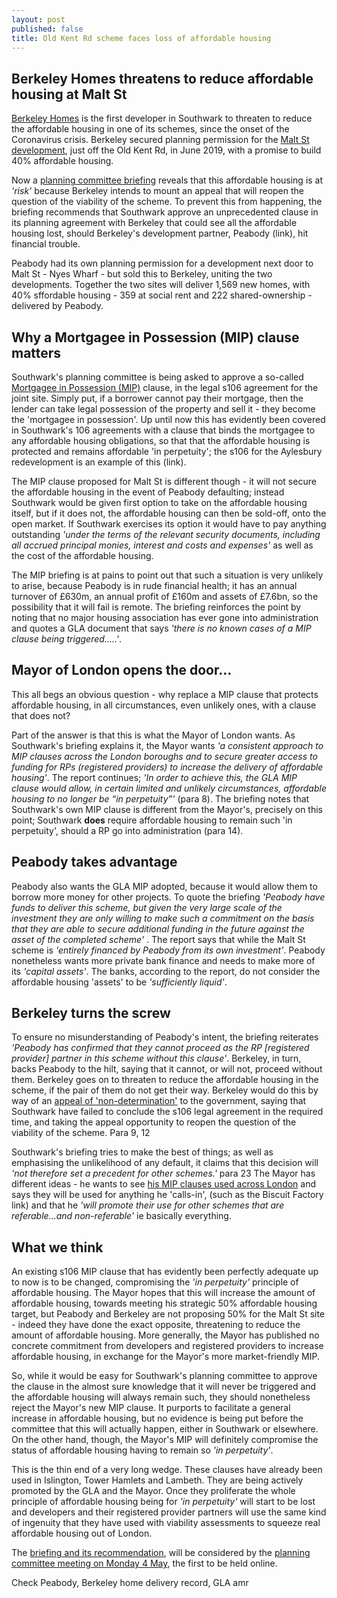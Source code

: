 ```yaml
---
layout: post
published: false
title: Old Kent Rd scheme faces loss of affordable housing
---
```

## Berkeley Homes threatens to reduce affordable housing at Malt St

[Berkeley Homes](http://www.berkeley-oldkentroad.co.uk/) is the first developer in Southwark to threaten to reduce the affordable housing in one of its schemes, since the onset of the Coronavirus crisis.  Berkeley secured planning permission for the [Malt St development](https://planning.southwark.gov.uk/online-applications-old/simpleSearchResults.do?action=firstPage), just off the Old Kent Rd, in June 2019, with a promise to build 40% affordable housing.  

Now a [planning committee briefing](http://moderngov.southwark.gov.uk/documents/s88488/Report%20Mortgagee%20in%20possession%20S106%20clause-%20Malt%20Street%20redevelopment.pdf) reveals that this affordable housing is at _'risk'_  because Berkeley intends to mount an appeal that will reopen the question of the viability of the scheme.  To prevent this from happening, the briefing recommends that Southwark approve an unprecedented clause in its planning agreement with Berkeley that could see all the affordable housing lost, should Berkeley's development partner, Peabody (link), hit financial trouble.

Peabody had its own planning permission for a development next door to Malt St - Nyes Wharf - but sold this to Berkeley, uniting the two developments.  Together the two sites will deliver 1,569 new homes, with 40% sffordable housing - 359 at social rent and 222 shared-ownership - delivered by Peabody.

## Why a Mortgagee in Possession (MIP) clause matters

Southwark's planning committee is being asked to approve a so-called [Mortgagee in Possession (MIP)](https://www.oxfordreference.com/view/10.1093/oi/authority.20110803100211114) clause, in the legal s106 agreement for the joint site.  Simply put, if a borrower cannot pay their mortgage, then the lender can take legal possession of the property and sell it - they become the 'mortgagee in possession'.  Up until now this has evidently been covered in Southwark's 106 agreements with a clause that binds the mortgagee to any affordable housing obligations, so that that the affordable housing is protected and remains affordable 'in perpetuity'; the s106 for the Aylesbury redevelopment is an example of this (link).

The MIP clause proposed for Malt St is different though - it will not secure the affordable housing in the event of Peabody defaulting; instead Southwark would be given first option to take on the affordable housing itself, but if it does not, the affordable housing can then be sold-off, onto the open market.  If Southwark exercises its option it would have to pay anything outstanding _'under the terms of the relevant security documents, including all accrued principal monies, interest and costs and expenses'_ as well as the cost of the affordable housing. 

The MIP briefing is at pains to point out that such a situation is very unlikely to arise, because Peabody is in rude financial health; it has an annual turnover of £630m, an annual profit of £160m and assets of £7.6bn, so the possibility that it will fail is remote.  The briefing reinforces the point by noting that no major housing association has ever gone into administration and quotes a GLA document that says _'there is no known cases of a MIP clause being triggered.....'_.

## Mayor of London opens the door...

This all begs an obvious question - why replace a MIP clause that protects affordable housing, in all circumstances, even unlikely ones, with a clause that does not?  

Part of the answer is that this is what the Mayor of London wants.  As Southwark's briefing explains it, the Mayor wants  _'a consistent approach to MIP clauses across the London boroughs and to secure greater access to funding for RPs (registered providers) to increase the delivery of affordable housing'_.  The report continues; _'In order to achieve this, the GLA MIP clause would allow, in certain limited and unlikely circumstances, affordable housing to no longer be “in perpetuity”'_ (para 8).  The briefing notes that Southwark's own MIP clause is different from the Mayor's, precisely on this point; Southwark **does** require affordable housing to remain such 'in perpetuity', should a RP go into administration (para 14). 

## Peabody takes advantage

Peabody also wants the GLA MIP adopted, because it would allow them to borrow more money for other projects.  To quote the briefing _'Peabody have funds to deliver this scheme, but given the very large scale of the investment they are only willing to make such a commitment on the basis that they are able to secure additional funding in the future against the asset of the completed scheme'_ .  The report says that while the Malt St scheme is _'entirely financed by Peabody from its own investment'_.  Peabody nonetheless wants more private bank finance and needs to make more of its _'capital assets'_. The banks, according to the report, do not consider the affordable housing 'assets' to be _'sufficiently liquid'_.

## Berkeley turns the screw

To ensure no misunderstanding of Peabody's intent, the briefing reiterates _'Peabody has confirmed that they cannot proceed as the RP [registered provider] partner in this scheme without this clause'_. Berkeley, in turn, backs Peabody to the hilt, saying that it cannot, or will not, proceed without them. Berkeley goes on to threaten to reduce the affordable housing in the scheme, if the pair of them do not get their way.  Berkeley would do this by way of an [appeal of 'non-determination'](https://www.planningportal.co.uk/info/200232/planning_applications/58/the_decision-making_process/8) to the government, saying that Southwark have failed to conclude the s106 legal agreement in the required time, and taking the appeal opportunity to reopen the question of the viability of the scheme.    Para 9, 12

Southwark's briefing tries to make the best of things; as well as emphasising the unlikelihood of any default, it claims that this decision will _'not therefore set a precedent for other schemes.'_ para 23  The Mayor has different ideas - he wants to see [his MIP clauses used across London](https://www.housing.org.uk/globalassets/files/resource-files/gla_practice_note_mortgagee_in_possession_january_2019.pdf) and says they will be used for anything he 'calls-in', (such as the Biscuit Factory link) and that he _'will promote their use for other schemes that are referable...and non-referable'_ ie basically everything.

## What we think

An existing s106 MIP clause that has evidently been perfectly adequate up to now is to be changed, compromising the _'in perpetuity'_ principle of affordable housing.  The Mayor hopes that this will increase the amount of affordable housing, towards meeting his strategic 50% affordable housing target, but Peabody and Berkeley are not proposing 50% for the Malt St site - indeed they have done the exact opposite, threatening to reduce the amount of affordable housing.  More generally, the Mayor has published no concrete commitment from developers and registered providers to increase affordable housing,  in exchange for the Mayor's more market-friendly MIP. 

So, while it would be easy for Southwark's planning committee to approve the clause in the almost sure knowledge that it will never be triggered and the affordable housing will always remain such, they should nonetheless reject the Mayor's new MIP clause. It purports to facilitate a general increase in affordable housing, but no evidence is being put before the committee that this will actually happen, either in Southwark or elsewhere.  On the other hand, though, the Mayor's MIP will definitely compromise the status of affordable housing having to remain so _'in perpetuity'_.

This is the thin end of a very long wedge.  These clauses have already been used in Islington, Tower Hamlets and Lambeth.  They are being actively promoted by the GLA and the Mayor.  Once they proliferate the whole principle of affordable housing being for _'in perpetuity'_ will start to be lost and developers and their registered provider partners will use the same kind of ingenuity that they have used with viability assessments to squeeze real affordable housing out of London.

The [briefing and its recommendation](http://moderngov.southwark.gov.uk/documents/s88488/Report%20Mortgagee%20in%20possession%20S106%20clause-%20Malt%20Street%20redevelopment.pdf), will be considered by the [planning committee meeting on Monday 4 May](http://moderngov.southwark.gov.uk/ieListDocuments.aspx?CId=119&MId=6643&Ver=4), the first to be held online.

Check Peabody, Berkeley home delivery record, GLA amr

